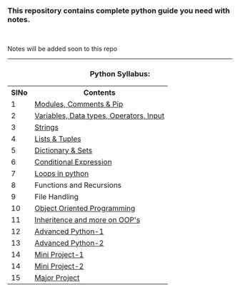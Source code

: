 <h3>This repository contains complete python guide you need with notes.</h3><br>
<p>Notes will be added soon to this repo</p>
<hr>
<h3 align="center" >Python Syllabus: </h3>
<table align="center">
  <tr>
    <th>SlNo</th>
    <th>Contents</th>
  </tr>
  <tr>
    <td>1</td>
    <td><a href="https://github.com/Anirudh1103/Complete-Python/tree/main/Chapter%201">Modules, Comments & Pip </a></td>
  </tr>
  <tr>
    <td>2</td>
    <td><a href="">Variables, Data types, Operators, Input</a></td>
  </tr>
    <tr>
    <td>3</td>
    <td><a href="">Strings</a></td>
  </tr>
    <tr>
    <td>4</td>
    <td><a href="">Lists & Tuples</a></td>
  </tr>
    <tr>
    <td>5</td>
    <td> <a href="">Dictionary & Sets </a></td>
  </tr>
    <tr>
    <td>6</td>
    <td><a href="">Conditional Expression </a></td>
  </tr>
    <tr>
    <td>7</td>
    <td><a href="">Loops in python  </a></td>
  </tr>
    <tr>
    <td>8</td>
    <td>Functions and Recursions</a></td>
  </tr>
    <tr>
    <td>9</td>
    <td>File Handling</a></td>
  </tr>
    <tr>
    <td>10</td>
    <td><a href="">Object Oriented Programming</a></td>
  </tr>
    <tr>
    <td>11</td>
    <td><a href="">Inheritence and more on OOP's</a></td>
  </tr>
    </tr>
    <tr>
    <td>12</td>
    <td><a href="">Advanced Python-1</a></td>
  </tr>
    </tr>
    <tr>
    <td>13</td>
    <td><a href="">Advanced Python-2</a></td>
  </tr>
    </tr>
    <tr>
    <td>14</td>
    <td><a href="">Mini Project-1</a></td>
  </tr>
    </tr>
        <tr>
    <td>14</td>
    <td><a href="">Mini Project-2</a></td>
  </tr>
    <tr>
    <td>15</td>
    <td><a href="">Major Project</a></td>
  </tr>
</table>
